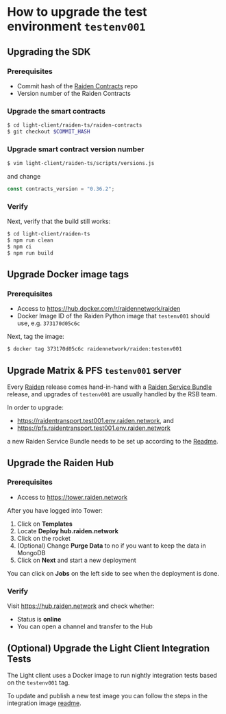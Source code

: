 # How to upgrade the test environment `testenv001`

## Upgrading the SDK

### Prerequisites

- Commit hash of the [Raiden Contracts](https://github.com/raiden-network/raiden-contracts/) repo
- Version number of the Raiden Contracts

### Upgrade the smart contracts

```sh
$ cd light-client/raiden-ts/raiden-contracts
$ git checkout $COMMIT_HASH
```

### Upgrade smart contract version number

```sh
$ vim light-client/raiden-ts/scripts/versions.js
```

and change

```javascript
const contracts_version = "0.36.2";
```

### Verify

Next, verify that the build still works:

```sh
$ cd light-client/raiden-ts
$ npm run clean
$ npm ci
$ npm run build
```

## Upgrade Docker image tags

### Prerequisites

- Access to https://hub.docker.com/r/raidennetwork/raiden
- Docker Image ID of the Raiden Python image that `testenv001` should use, e.g. `373170d05c6c`

Next, tag the image:

```sh
$ docker tag 373170d05c6c raidennetwork/raiden:testenv001
```

## Upgrade Matrix & PFS `testenv001` server

Every [Raiden](https://github.com/raiden-network/raiden) release comes hand-in-hand with a [Raiden Service Bundle](https://github.com/raiden-network/raiden-service-bundle) release, and upgrades of `testenv001` are usually handled by the RSB team.

In order to upgrade:

- https://raidentransport.test001.env.raiden.network, and
- https://pfs.raidentransport.test001.env.raiden.network

a new Raiden Service Bundle needs to be set up according to the [Readme](https://github.com/raiden-network/raiden-service-bundle).

## Upgrade the Raiden Hub

### Prerequisites

- Access to https://tower.raiden.network

After you have logged into Tower:

1. Click on **Templates**
2. Locate **Deploy hub.raiden.network**
3. Click on the rocket
4. (Optional) Change **Purge Data** to no if you want to keep the data in MongoDB
5. Click on **Next** and start a new deployment

You can click on **Jobs** on the left side to see when the deployment is done.

### Verify

Visit https://hub.raiden.network and check whether:

- Status is **online**
- You can open a channel and transfer to the Hub

## (Optional) Upgrade the Light Client Integration Tests

The Light client uses a Docker image to run nightly integration tests based on the `testenv001` tag.

To update and publish a new test image you can follow the steps in the integration image [readme](https://github.com/raiden-network/light-client/tree/master/integration#updating-the-image).
